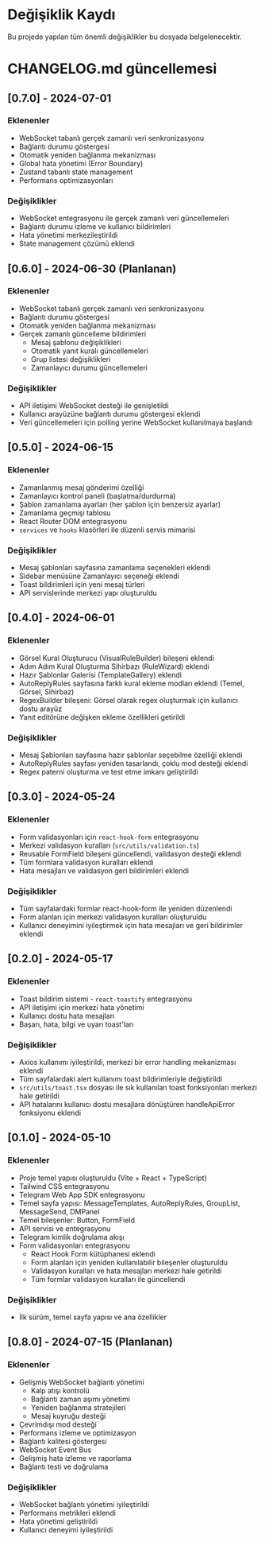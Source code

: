 # Değişiklik Kaydı

Bu projede yapılan tüm önemli değişiklikler bu dosyada belgelenecektir.

# CHANGELOG.md güncellemesi

## [0.7.0] - 2024-07-01

### Eklenenler
- WebSocket tabanlı gerçek zamanlı veri senkronizasyonu
- Bağlantı durumu göstergesi
- Otomatik yeniden bağlanma mekanizması
- Global hata yönetimi (Error Boundary)
- Zustand tabanlı state management
- Performans optimizasyonları

### Değişiklikler
- WebSocket entegrasyonu ile gerçek zamanlı veri güncellemeleri
- Bağlantı durumu izleme ve kullanıcı bildirimleri
- Hata yönetimi merkezileştirildi
- State management çözümü eklendi


## [0.6.0] - 2024-06-30 (Planlanan)

### Eklenenler
- WebSocket tabanlı gerçek zamanlı veri senkronizasyonu
- Bağlantı durumu göstergesi
- Otomatik yeniden bağlanma mekanizması
- Gerçek zamanlı güncelleme bildirimleri
  - Mesaj şablonu değişiklikleri
  - Otomatik yanıt kuralı güncellemeleri
  - Grup listesi değişiklikleri
  - Zamanlayıcı durumu güncellemeleri

### Değişiklikler
- API iletişimi WebSocket desteği ile genişletildi
- Kullanıcı arayüzüne bağlantı durumu göstergesi eklendi
- Veri güncellemeleri için polling yerine WebSocket kullanılmaya başlandı 


## [0.5.0] - 2024-06-15

### Eklenenler
- Zamanlanmış mesaj gönderimi özelliği
- Zamanlayıcı kontrol paneli (başlatma/durdurma)
- Şablon zamanlama ayarları (her şablon için benzersiz ayarlar)
- Zamanlama geçmişi tablosu
- React Router DOM entegrasyonu
- `services` ve `hooks` klasörleri ile düzenli servis mimarisi

### Değişiklikler
- Mesaj şablonları sayfasına zamanlama seçenekleri eklendi
- Sidebar menüsüne Zamanlayıcı seçeneği eklendi
- Toast bildirimleri için yeni mesaj türleri
- API servislerinde merkezi yapı oluşturuldu

## [0.4.0] - 2024-06-01

### Eklenenler
- Görsel Kural Oluşturucu (VisualRuleBuilder) bileşeni eklendi
- Adım Adım Kural Oluşturma Sihirbazı (RuleWizard) eklendi
- Hazır Şablonlar Galerisi (TemplateGallery) eklendi
- AutoReplyRules sayfasına farklı kural ekleme modları eklendi (Temel, Görsel, Sihirbaz)
- RegexBuilder bileşeni: Görsel olarak regex oluşturmak için kullanıcı dostu arayüz
- Yanıt editörüne değişken ekleme özellikleri getirildi

### Değişiklikler
- Mesaj Şablonları sayfasına hazır şablonlar seçebilme özelliği eklendi
- AutoReplyRules sayfası yeniden tasarlandı, çoklu mod desteği eklendi
- Regex paterni oluşturma ve test etme imkanı geliştirildi

## [0.3.0] - 2024-05-24

### Eklenenler
- Form validasyonları için `react-hook-form` entegrasyonu
- Merkezi validasyon kuralları (`src/utils/validation.ts`)
- Reusable FormField bileşeni güncellendi, validasyon desteği eklendi
- Tüm formlara validasyon kuralları eklendi
- Hata mesajları ve validasyon geri bildirimleri eklendi

### Değişiklikler
- Tüm sayfalardaki formlar react-hook-form ile yeniden düzenlendi
- Form alanları için merkezi validasyon kuralları oluşturuldu
- Kullanıcı deneyimini iyileştirmek için hata mesajları ve geri bildirimler eklendi

## [0.2.0] - 2024-05-17

### Eklenenler
- Toast bildirim sistemi - `react-toastify` entegrasyonu
- API iletişimi için merkezi hata yönetimi
- Kullanıcı dostu hata mesajları
- Başarı, hata, bilgi ve uyarı toast'ları

### Değişiklikler
- Axios kullanımı iyileştirildi, merkezi bir error handling mekanizması eklendi
- Tüm sayfalardaki alert kullanımı toast bildirimleriyle değiştirildi
- `src/utils/toast.tsx` dosyası ile sık kullanılan toast fonksiyonları merkezi hale getirildi
- API hatalarını kullanıcı dostu mesajlara dönüştüren handleApiError fonksiyonu eklendi

## [0.1.0] - 2024-05-10

### Eklenenler
- Proje temel yapısı oluşturuldu (Vite + React + TypeScript)
- Tailwind CSS entegrasyonu
- Telegram Web App SDK entegrasyonu
- Temel sayfa yapısı: MessageTemplates, AutoReplyRules, GroupList, MessageSend, DMPanel
- Temel bileşenler: Button, FormField
- API servisi ve entegrasyonu
- Telegram kimlik doğrulama akışı
- Form validasyonları entegrasyonu
  - React Hook Form kütüphanesi eklendi
  - Form alanları için yeniden kullanılabilir bileşenler oluşturuldu
  - Validasyon kuralları ve hata mesajları merkezi hale getirildi
  - Tüm formlar validasyon kuralları ile güncellendi

### Değişiklikler
- İlk sürüm, temel sayfa yapısı ve ana özellikler 

## [0.8.0] - 2024-07-15 (Planlanan)

### Eklenenler
- Gelişmiş WebSocket bağlantı yönetimi
  - Kalp atışı kontrolü
  - Bağlantı zaman aşımı yönetimi
  - Yeniden bağlanma stratejileri
  - Mesaj kuyruğu desteği
- Çevrimdışı mod desteği
- Performans izleme ve optimizasyon
- Bağlantı kalitesi göstergesi
- WebSocket Event Bus
- Gelişmiş hata izleme ve raporlama
- Bağlantı testi ve doğrulama

### Değişiklikler
- WebSocket bağlantı yönetimi iyileştirildi
- Performans metrikleri eklendi
- Hata yönetimi geliştirildi
- Kullanıcı deneyimi iyileştirildi

